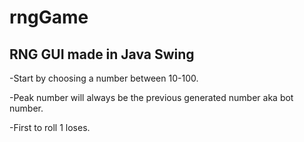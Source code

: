 # rngGame

## RNG GUI made in Java Swing

-Start by choosing a number between 10-100. 

-Peak number will always be the previous generated number aka bot number. 

-First to roll 1 loses.

